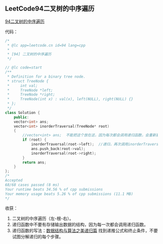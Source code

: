 ## LeetCode94二叉树的中序遍历

[94二叉树的中序遍历](https://leetcode-cn.com/problems/binary-tree-inorder-traversal/)

代码：

```c++
/*
 * @lc app=leetcode.cn id=94 lang=cpp
 *
 * [94] 二叉树的中序遍历
 */

// @lc code=start
/**
 * Definition for a binary tree node.
 * struct TreeNode {
 *     int val;
 *     TreeNode *left;
 *     TreeNode *right;
 *     TreeNode(int x) : val(x), left(NULL), right(NULL) {}
 * };
 */
class Solution {
    public:
    vector<int> ans;
    vector<int> inorderTraversal(TreeNode* root)
    {
        //vector<int> ans;  不能把这个放在这，因为每次都会调用递归函数，会重新建立一个ans
        if (root) {
            inorderTraversal(root->left);  //递归，再次调用inorderTraversal函数
            ans.push_back(root->val);
            inorderTraversal(root->right);
        }
        return ans;
    }
};
/*
Accepted
68/68 cases passed (8 ms)
Your runtime beats 34.56 % of cpp submissions
Your memory usage beats 5.26 % of cpp submissions (11.1 MB)
*/
```



收获：

1. 二叉树的中序遍历（左-根-右）。
2. 递归函数中不要有存储输出数据的结构，因为每一次都会调用递归函数。
3. 递归函数的写法：[数据结构与算法之美递归篇](https://time.geekbang.org/column/article/41440)  找到递推公式和终止条件，不要试图分解递归的每个步骤。



